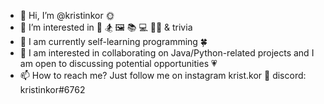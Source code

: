 - 👋 Hi, I’m @kristinkor 🌞 
- 👀 I’m interested in 🎵 🏂 🖼 📚 💻 🏃‍♀️ & trivia
- 🌱 I am currently self-learning programming 🍀 
- 💞️ I am interested in collaborating on Java/Python-related projects and I am open to discussing potential opportunities 💗 
- 📫 How to reach me? Just follow me on instagram krist.kor 📱 discord: kristinkor#6762
 

<!---
kristinkor/kristinkor is a ✨ special ✨ repository because its `README.md` (this file) appears on your GitHub profile.
You can click the Preview link to take a look at your changes.
--->
